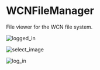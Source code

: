 # WCNFileManager
File viewer for the WCN file system.

![logged_in](http://f.worldscolli.de/h342k.jpg)

![select_image](http://f.worldscolli.de/1r0v6.png)

![log_in](http://f.worldscolli.de/gqttc.png)